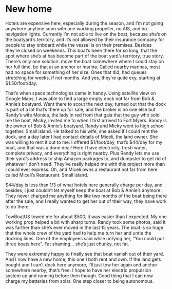 # New home

Hotels are expensive here, especially during the season, and I’m not going anywhere anytime soon with one working propeller, no AIS, and no navigation lights.  Currently I’m not able to live on the boat, because she’s on the boatyard’s territory, and it’s not allowed by their insurance company for people to stay onboard while the vessel is on their premises.  Besides they’re closed on weekends.
This boat’s been there for so long, that the spot where she’s at has become part of the boat yard’s territory, true story.
There’s only one solution: move the boat somewhere where I could stay on her full time, be that at an anchor or marina.
Called nearby marinas, most had no space for something of her size.  Ones that did, had queues stretching for weeks, if not months.  And yes, they’re quite exy, starting at $1.50/foot/day.

That’s when space technologies came in handy.
Using satellite view on Google Maps, I was able to find a large empty dock not far from Bob & Annie’s boatyard.
Went there to scout the next day, turned out that the dock is part of a lot that’s there up for sale, and the broker is no one else but Randy’s wife Monica, the lady in red from that gala that the guy who sold me the boat, Micky, invited me to when I first arrived to Fort Myers.
Randy is the owner of Bob & Annie’s boatyard.  Randy and Micky went to high school together.  Small island.
He talked to his wife, she asked if I could rent the dock, and a day later I had contact details of Miceli, the land owner.  She was willing to rent it out to me.  I offered $1/foot/day, that’s $44/day for my boat, and that was a done deal!  Here I have electricity, fresh water, complete privacy, and everything is right nearby.  Plus Randy lets me use their yard’s address to ship Amazon packages to, and dumpster to get rid of whatever I don’t need.  They’ve really helped me with this project more than I could ever express.  Oh, and Miceli owns a restaurant not far from here called Miceli’s Restaurant.  Small island.

$44/day is less than 1/3 of what hotels here generally charge per day, and besides, I just couldn’t let myself keep the boat at Bob & Annie’s anymore.  They never charged me anything for like two months of the boat being there after the sale, and I really wanted to get her out of their way, they have work to do there.

TowBoatUS towed me for about $500, it was easier than I expected.  My one working prop helped a bit with sharp turns.
Randy took some photos, said it was farther than she’s ever moved in the last 15 years.  The boat is so huge that the whole crew of the yard had to help me turn her and untie the docking lines.  One of the employees said while untying her, "You could put three boats here".  Fat shaming... she’s just chunky, not fat.

They were extremely happy to finally see that boat vanish out of their yard.
And I now have a new home, this one I both rent and own.
If the land gets bought and I can’t dock here anymore, I’ll just tow her again and anchor somewhere nearby, that’s free.  I hope to have her electric propulsion system up and running before then though.  Good thing that I can now charge my batteries from solar.  One step closer to being autonomous.
